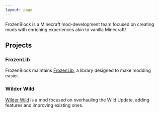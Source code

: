 ```yaml
---
layout: page
---
```

FrozenBlock is a Minecraft mod-development team focused on creating mods with enriching experiences akin to vanilla Minecraft!

## Projects

### FrozenLib

FrozenBlock maintains [FrozenLib](https://github.com/FrozenBlock/FrozenLib), a library designed to make modding easier.

### Wilder Wild

[Wilder Wild](https://github.com/FrozenBlock/WilderWild) is a mod focused on overhauling the Wild Update, adding features and improving existing ones.
